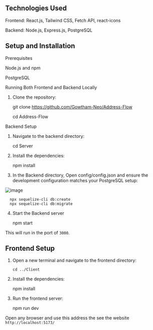## Technologies Used

Frontend: React.js, Tailwind CSS, Fetch API, react-icons

Backend: Node.js, Express.js, PostgreSQL

## Setup and Installation

Prerequisites

Node.js and npm

PostgreSQL

Running Both Frontend and Backend Locally

1. Clone the repository:

   git clone https://github.com/Gowtham-Neo/Address-Flow
   
   cd Address-Flow

Backend Setup

1. Navigate to the backend directory:

   cd Server

2. Install the dependencies:

   npm install

3. In the Backend directory, Open config/config.json and ensure the development configuration matches your PostgreSQL setup:

![image](https://github.com/user-attachments/assets/2fcf3ce2-582b-4b30-97a1-d03250b77024)

      npx sequelize-cli db:create
      npx sequelize-cli db:migrate

4. Start the Backend server

   npm start

This will run in the port of `3000`.

## Frontend Setup

1.  Open a new terminal and navigate to the frontend directory:

        cd ../Client

2.  Install the dependencies:

    npm install

3.  Run the frontend server:

    npm run dev

Open any browser and use this address the see the website `http://localhost:5173/`
